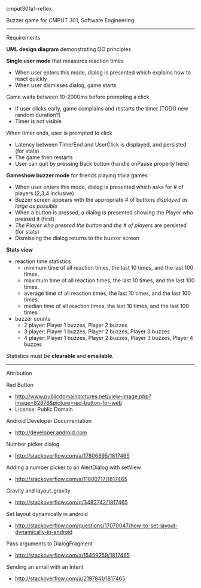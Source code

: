 cmput301a1-reflexBuzzer game for CMPUT 301, Software Engineering---Requirements**UML design diagram** demonstrating OO principles**Single user mode** that measures reaction times- When user enters this mode, dialog is presented which explains how to react quickly- When user dismisses dialog, game startsGame waits between 10-2000ms before prompting a click- If user clicks early, game complains and restarts the timer (TODO new random duration?)- Timer is not visibleWhen timer ends, user is prompted to click- Latency between TimerEnd and UserClick is displayed, and persisted (for stats)- The game then restarts- User can quit by pressing Back button (handle onPause properly here)**Gameshow buzzer mode** for friends playing trivia games- When user enters this mode, dialog is presented which asks for # of players (2,3,4 inclusive)- Buzzer screen appears with the appropriate # of buttons *displayed as large as possible*- When a button is pressed, a dialog is presented showing the Player who pressed it (first)- *The Player who pressed the button* and *the # of players* are persisted (for stats)- Dismissing the dialog returns to the buzzer screen**Stats view**- reaction time statistics    - minimum time of all reaction times, the last 10 times, and the last 100 times.    - maximum time of all reaction times, the last 10 times, and the last 100 times.    - average time of all reaction times, the last 10 times, and the last 100 times.    - median time of all reaction times, the last 10 times, and the last 100 times- buzzer counts    - 2 player: Player 1 buzzes, Player 2 buzzes    - 3 player: Player 1 buzzes, Player 2 buzzes, Player 3 buzzes    - 4 player: Player 1 buzzes, Player 2 buzzes, Player 3 buzzes, Player 4 buzzesStatistics must be **clearable** and **emailable**.---AttributionRed Button- http://www.publicdomainpictures.net/view-image.php?image=82878&picture=red-button-for-web- License: Public DomainAndroid Developer Documentation- http://developer.android.comNumber picker dialog- http://stackoverflow.com/a/17806895/1817465Adding a number picker to an AlertDialog with setView- http://stackoverflow.com/a/11800717/1817465Gravity and layout_gravity- http://stackoverflow.com/q/3482742/1817465Set layout dynamically in android- http://stackoverflow.com/questions/17070047/how-to-set-layout-dynamically-in-androidPass arguments to DialogFragment- http://stackoverflow.com/a/15459259/1817465Sending an email with an Intent- http://stackoverflow.com/a/2197841/1817465